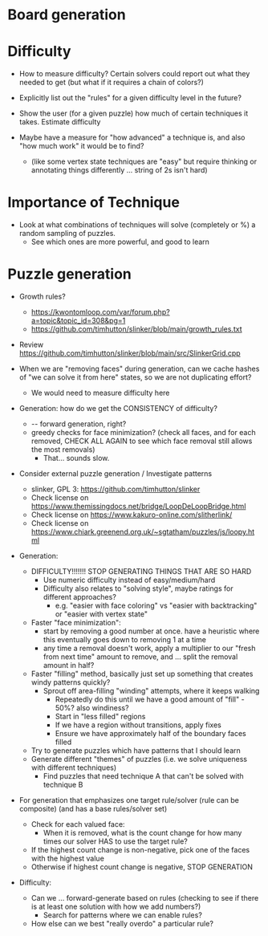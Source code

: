 
# Board generation

# Difficulty

- How to measure difficulty? Certain solvers could report out what they needed to get (but what if it requires a chain of colors?)
- Explicitly list out the "rules" for a given difficulty level in the future?
- Show the user (for a given puzzle) how much of certain techniques it takes. Estimate difficulty

- Maybe have a measure for "how advanced" a technique is, and also "how much work" it would be to find?
  - (like some vertex state techniques are "easy" but require thinking or annotating things differently ... string of 2s isn't hard)

# Importance of Technique

- Look at what combinations of techniques will solve (completely or %) a random sampling of puzzles.
  - See which ones are more powerful, and good to learn 

# Puzzle generation
 
- Growth rules?
  - https://kwontomloop.com/var/forum.php?a=topic&topic_id=308&pg=1
  - https://github.com/timhutton/slinker/blob/main/growth_rules.txt

- Review https://github.com/timhutton/slinker/blob/main/src/SlinkerGrid.cpp

- When we are "removing faces" during generation, can we cache hashes of "we can solve it from here" states, so we are not duplicating effort?
  - We would need to measure difficulty here

- Generation: how do we get the CONSISTENCY of difficulty?
  - -- forward generation, right?
  - greedy checks for face minimization? (check all faces, and for each removed, CHECK ALL AGAIN to see which face removal still allows the most removals)
    - That... sounds slow.
- Consider external puzzle generation / Investigate patterns
  - slinker, GPL 3: https://github.com/timhutton/slinker
  - Check license on https://www.themissingdocs.net/bridge/LoopDeLoopBridge.html
  - Check license on https://www.kakuro-online.com/slitherlink/
  - Check license on https://www.chiark.greenend.org.uk/~sgtatham/puzzles/js/loopy.html
- Generation:
  - DIFFICULTY!!!!!!! STOP GENERATING THINGS THAT ARE SO HARD
    - Use numeric difficulty instead of easy/medium/hard
    - Difficulty also relates to "solving style", maybe ratings for different approaches?
      - e.g. "easier with face coloring" vs "easier with backtracking" or "easier with vertex state"
  - Faster "face minimization": 
    - start by removing a good number at once. have a heuristic where this eventually goes down to removing 1 at a time
    - any time a removal doesn't work, apply a multiplier to our "fresh from next time" amount to remove, and ... split the removal amount in half?
  - Faster "filling" method, basically just set up something that creates windy patterns quickly?
    - Sprout off area-filling "winding" attempts, where it keeps walking
      - Repeatedly do this until we have a good amount of "fill" - 50%? also windiness?
      - Start in "less filled" regions
      - If we have a region without transitions, apply fixes
      - Ensure we have approximately half of the boundary faces filled
  - Try to generate puzzles which have patterns that I should learn
  - Generate different "themes" of puzzles (i.e. we solve uniqueness with different techniques)
    - Find puzzles that need technique A that can't be solved with technique B
- For generation that emphasizes one target rule/solver (rule can be composite) (and has a base rules/solver set)
  - Check for each valued face:
    - When it is removed, what is the count change for how many times our solver HAS to use the target rule?
  - If the highest count change is non-negative, pick one of the faces with the highest value
  - Otherwise if highest count change is negative, STOP GENERATION
- Difficulty:
  - Can we ... forward-generate based on rules (checking to see if there is at least one solution with how we add numbers?)
    - Search for patterns where we can enable rules?
  - How else can we best "really overdo" a particular rule?